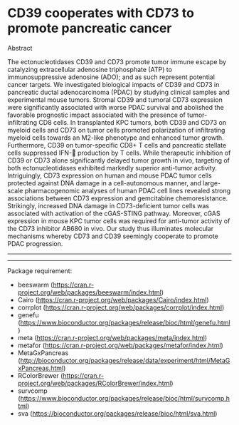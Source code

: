 # CD39 cooperates with CD73 to promote pancreatic cancer


Abstract


The ectonucleotidases CD39 and CD73 promote tumor immune escape by catalyzing extracellular adenosine triphosphate (ATP) to immunosuppressive adenosine (ADO); and as such represent potential cancer targets. We investigated biological impacts of CD39 and CD73 in pancreatic ductal adenocarcinoma (PDAC) by studying clinical samples and experimental mouse tumors. Stromal CD39 and tumoral CD73 expression were significantly associated with worse PDAC survival and abolished the favorable prognostic impact associated with the presence of tumor-infiltrating CD8 cells. In transplanted KPC tumors, both CD39 and CD73 on myeloid cells and CD73 on tumor cells promoted polarization of infiltrating myeloid cells towards an M2-like phenotype and enhanced tumor growth. Furthermore, CD39 on tumor-specific CD8+ T cells and pancreatic stellate cells suppressed IFN- production by T cells. While therapeutic inhibition of CD39 or CD73 alone significantly delayed tumor growth in vivo, targeting of both ectonucleotidases exhibited markedly superior anti-tumor activity. Intriguingly, CD73 expression on human and mouse PDAC tumor cells protected against DNA damage in a cell-autonomous manner, and large-scale pharmacogenomic analyses of human PDAC cell lines revealed strong associations between CD73 expression and gemcitabine chemoresistance. Strikingly, increased DNA damage in CD73-deficient tumor cells was associated with activation of the cGAS-STING pathway. Moreover, cGAS expression in mouse KPC tumor cells was required for anti-tumor activity of the CD73 inhibitor AB680 in vivo. Our study thus illuminates molecular mechanisms whereby CD73 and CD39 seemingly cooperate to promote PDAC progression.

------------------------
------------------------

Package requirement:
- beeswarm (https://cran.r-project.org/web/packages/beeswarm/index.html)
- Cairo (https://cran.r-project.org/web/packages/Cairo/index.html)
- corrplot (https://cran.r-project.org/web/packages/corrplot/index.html)
- genefu (https://www.bioconductor.org/packages/release/bioc/html/genefu.html)
- meta (https://cran.r-project.org/web/packages/meta/index.html)
- metafor (https://cran.r-project.org/web/packages/metafor/index.html)
- MetaGxPancreas (http://bioconductor.org/packages/release/data/experiment/html/MetaGxPancreas.html)
- RColorBrewer (https://cran.r-project.org/web/packages/RColorBrewer/index.html)
- survcomp (https://www.bioconductor.org/packages/release/bioc/html/survcomp.html)
- sva (https://bioconductor.org/packages/release/bioc/html/sva.html)
